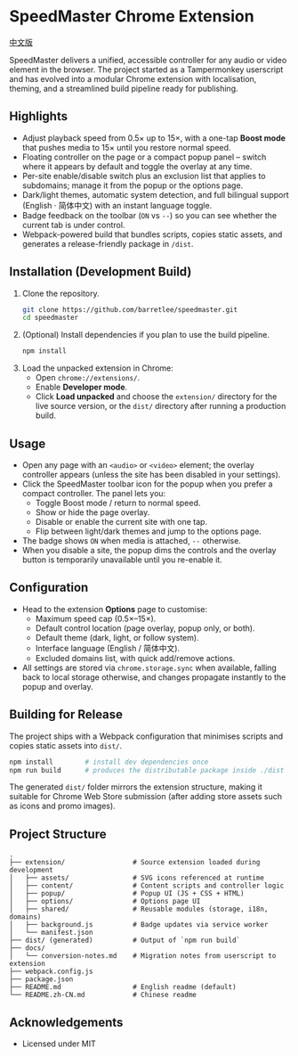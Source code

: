 # SpeedMaster Chrome Extension

[中文版](./README.zh-CN.md)

SpeedMaster delivers a unified, accessible controller for any audio or video element in the browser. The project started as a Tampermonkey userscript and has evolved into a modular Chrome extension with localisation, theming, and a streamlined build pipeline ready for publishing.

## Highlights
- Adjust playback speed from 0.5× up to 15×, with a one-tap **Boost mode** that pushes media to 15× until you restore normal speed.
- Floating controller on the page or a compact popup panel – switch where it appears by default and toggle the overlay at any time.
- Per-site enable/disable switch plus an exclusion list that applies to subdomains; manage it from the popup or the options page.
- Dark/light themes, automatic system detection, and full bilingual support (English · 简体中文) with an instant language toggle.
- Badge feedback on the toolbar (`ON` vs `--`) so you can see whether the current tab is under control.
- Webpack-powered build that bundles scripts, copies static assets, and generates a release-friendly package in `/dist`.

## Installation (Development Build)
1. Clone the repository.
   ```bash
   git clone https://github.com/barretlee/speedmaster.git
   cd speedmaster
   ```
2. (Optional) Install dependencies if you plan to use the build pipeline.
   ```bash
   npm install
   ```
3. Load the unpacked extension in Chrome:
   - Open `chrome://extensions/`.
   - Enable **Developer mode**.
   - Click **Load unpacked** and choose the `extension/` directory for the live source version, or the `dist/` directory after running a production build.

## Usage
- Open any page with an `<audio>` or `<video>` element; the overlay controller appears (unless the site has been disabled in your settings).
- Click the SpeedMaster toolbar icon for the popup when you prefer a compact controller. The panel lets you:
  - Toggle Boost mode / return to normal speed.
  - Show or hide the page overlay.
  - Disable or enable the current site with one tap.
  - Flip between light/dark themes and jump to the options page.
- The badge shows `ON` when media is attached, `--` otherwise.
- When you disable a site, the popup dims the controls and the overlay button is temporarily unavailable until you re-enable it.

## Configuration
- Head to the extension **Options** page to customise:
  - Maximum speed cap (0.5×–15×).
  - Default control location (page overlay, popup only, or both).
  - Default theme (dark, light, or follow system).
  - Interface language (English / 简体中文).
  - Excluded domains list, with quick add/remove actions.
- All settings are stored via `chrome.storage.sync` when available, falling back to local storage otherwise, and changes propagate instantly to the popup and overlay.

## Building for Release
The project ships with a Webpack configuration that minimises scripts and copies static assets into `dist/`.

```bash
npm install        # install dev dependencies once
npm run build      # produces the distributable package inside ./dist
```

The generated `dist/` folder mirrors the extension structure, making it suitable for Chrome Web Store submission (after adding store assets such as icons and promo images).

## Project Structure
```
.
├── extension/                 # Source extension loaded during development
│   ├── assets/                # SVG icons referenced at runtime
│   ├── content/               # Content scripts and controller logic
│   ├── popup/                 # Popup UI (JS + CSS + HTML)
│   ├── options/               # Options page UI
│   ├── shared/                # Reusable modules (storage, i18n, domains)
│   ├── background.js          # Badge updates via service worker
│   └── manifest.json
├── dist/ (generated)          # Output of `npm run build`
├── docs/
│   └── conversion-notes.md    # Migration notes from userscript to extension
├── webpack.config.js
├── package.json
├── README.md                  # English readme (default)
└── README.zh-CN.md            # Chinese readme
```

## Acknowledgements
- Licensed under MIT
